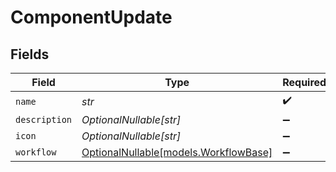 # ComponentUpdate


## Fields

| Field                                                              | Type                                                               | Required                                                           | Description                                                        |
| ------------------------------------------------------------------ | ------------------------------------------------------------------ | ------------------------------------------------------------------ | ------------------------------------------------------------------ |
| `name`                                                             | *str*                                                              | :heavy_check_mark:                                                 | N/A                                                                |
| `description`                                                      | *OptionalNullable[str]*                                            | :heavy_minus_sign:                                                 | N/A                                                                |
| `icon`                                                             | *OptionalNullable[str]*                                            | :heavy_minus_sign:                                                 | N/A                                                                |
| `workflow`                                                         | [OptionalNullable[models.WorkflowBase]](../models/workflowbase.md) | :heavy_minus_sign:                                                 | N/A                                                                |